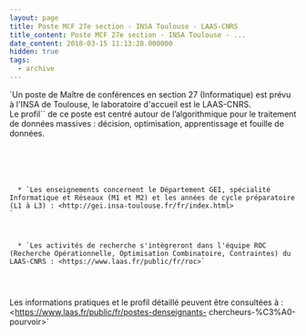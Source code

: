 ```yaml
---
layout: page
title: Poste MCF 27e section - INSA Toulouse - LAAS-CNRS
title_content: Poste MCF 27e section - INSA Toulouse - ...
date_content: 2018-03-15 11:13:28.000000
hidden: true
tags:
  - archive
---
```

`Un poste de Maître de conférences en section 27 (Informatique) est prévu à
l'INSA de Toulouse, le laboratoire d'accueil est le LAAS-CNRS.  
Le profil`` de ce poste est centré autour de l’algorithmique pour le
traitement de données massives : décision, optimisation, apprentissage et
fouille de données.  
```





  * `Les enseignements concernent le Département GEI, spécialité Informatique et Réseaux (M1 et M2) et les années de cycle préparatoire (L1 à L3) : <http://gei.insa-toulouse.fr/fr/index.html>  
`



  * `Les activités de recherche s'intègreront dans l'équipe ROC (Recherche Opérationnelle, Optimisation Combinatoire, Contraintes) du LAAS-CNRS : <https://www.laas.fr/public/fr/roc>`




```  
Les informations pratiques et le profil détaillé peuvent être consultées à :  
<https://www.laas.fr/public/fr/postes-denseignants-
chercheurs-%C3%A0-pourvoir>`

